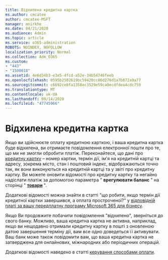 ```yaml
---
title: Відхилена кредитна картка
ms.author: cmcatee
author: cmcatee-MSFT
manager: mnirkhe
ms.date: 04/21/2020
ms.audience: Admin
ms.topic: article
ms.service: o365-administration
ROBOTS: NOINDEX, NOFOLLOW
localization_priority: Normal
ms.collection: Adm_O365
ms.custom:
- "443"
- "1500018"
ms.assetid: 4e6d34b3-e3e5-4fcd-a52e-34b54746feeb
ms.openlocfilehash: 0595b2502619bc59420cc86d276d1a7b872a9a77
ms.sourcegitcommit: c6692ce0fa1358ec3529e59ca0ecdfdea4cdc759
ms.translationtype: MT
ms.contentlocale: uk-UA
ms.lasthandoff: 09/14/2020
ms.locfileid: "47745966"
---
```

# <a name="declined-credit-card"></a>Відхилена кредитна картка

Якщо ви здійснюєте оплату кредитною карткою, і ваша кредитна картка буде відхилена, ви отримаєте повідомлення електронної пошти про те, що ми не змогли обробити платіж. Переконайтеся, що дані про [кредитну картку](https://go.microsoft.com/fwlink/p/?linkid=842054) – номер картки, термін дії, ім'я на кредитній картці та адресу, зокрема місто, стан і поштовий індекс, відображаються точно так, як вони виконуються на кредитній картці та у звіті про кредитну картку. Ви можете оновити відомості про кредитну картку та негайно надіслати платіж за допомогою параметра " **врегулювати баланс** " на сторінці " **[товари](https://go.microsoft.com/fwlink/p/?linkid=842054)** ". 

Додаткові відомості можна знайти в статті "що робити, якщо термін дії кредитної картки завершився, а оплата простроченої?" у [відповідній платі за вашу передплатну програму Microsoft 365 для бізнесу](https://docs.microsoft.com/microsoft-365/commerce/billing-and-payments/pay-for-your-subscription#what-if-my-credit-card-was-declined-and-my-payment-is-past-due).
  
Якщо Ви продовжите побачити повідомлення "відхилено", зверніться до свого банку. Можливо, ваша кредитна картка не активна, наприклад, якщо ви нещодавно отримали кредитну картку в пошті з оновленою датою завершення терміну дії, вам все одно доведеться її активувати. Ваш банк може також повідомити вам, що ваша кредитна картка не затверджена для онлайнових, міжнародних або періодичних операцій.
  
Додаткові відомості наведено в статті [керування способами оплати](https://docs.microsoft.com/microsoft-365/commerce/billing-and-payments/manage-payment-methods).